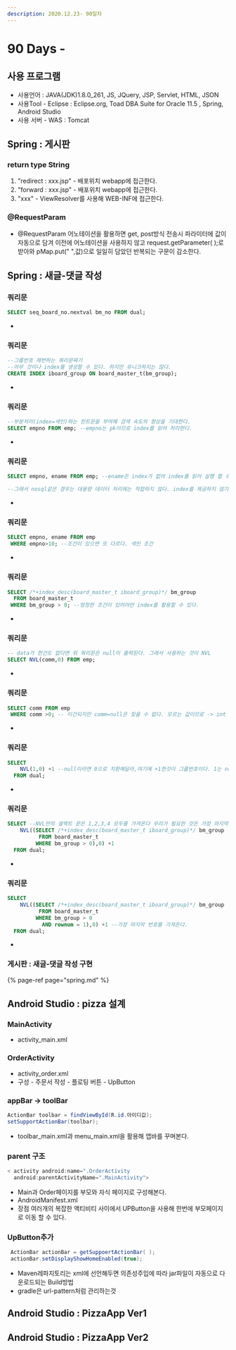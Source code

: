 ```yaml
---
description: 2020.12.23- 90일차
---
```


# 90 Days -

## 사용 프로그램

* 사용언어 : JAVA\(JDK\)1.8.0\_261, JS, JQuery, JSP, Servlet, HTML, JSON
* 사용Tool  - Eclipse : Eclipse.org, Toad DBA Suite for Oracle 11.5 , Spring, Android Studio
* 사용 서버 - WAS : Tomcat

## Spring : 게시판

### return type String

1. "redirect : xxx.jsp" - 배포위치 webapp에 접근한다.
2. "forward : xxx.jsp" - 배포위치 webapp에 접근한다.
3. "xxx" - ViewResolver를 사용해 WEB-INF에 접근한다.

### @RequestParam

* @RequestParam 어노테이션을 활용하면 get, post방식 전송시 파라미터에 값이 자동으로 담겨 이전에 어노테이션을 사용하지 않고 request.getParameter\( \);로 받아와 pMap.put\(" ",값\)으로 일일히 담았던 반복되는 구문이 감소한다.

## Spring : 새글-댓글 작성 

### 쿼리문

```sql
SELECT seq_board_no.nextval bm_no FROM dual;
```

* 
### 쿼리문

```sql
--그룹번호 채번하는 쿼리문짜기
--아무 것이나 index를 생성할 수 있다. 하지만 유니크하지는 않다.
CREATE INDEX iboard_group ON board_master_t(bm_group);
```

* 
### 쿼리문

```sql
--부분처리(index=색인)하는 힌트문을 부여해 검색 속도의 향상을 기대한다.
SELECT empno FROM emp; --empno는 pk이므로 index를 읽어 처리한다.
```

* 
### 쿼리문

```sql
SELECT empno, ename FROM emp; --ename은 index가 없어 index를 읽어 실행 할 수 없다. table을 전체 스캔한다. 데이터가 많을수록 오래걸린다.

--그래서 nosql같은 경우는 대용량 데이터 처리에는 적합하지 않다. index를 제공하지 않기 때문에. local data를 기록하는데 적합하다.
```

* 
### 쿼리문

```sql
SELECT empno, ename FROM emp
 WHERE empno>10; --조건이 있으면 또 다르다. 색인 조건
```

* 
### 쿼리문

```sql
SELECT /*+index_desc(board_master_t iboard_group)*/ bm_group
  FROM board_master_t
 WHERE bm_group > 0; --멍청한 조건이 있어야만 index를 활용할 수 있다.
```

* 
### 쿼리문

```sql
-- data가 한건도 없다면 위 쿼리문은 null이 출력된다. 그래서 사용하는 것이 NVL
SELECT NVL(comm,0) FROM emp;
```

* 
### 쿼리문

```sql
SELECT comm FROM emp
 WHERE comm >0; -- 이건되지만 comm=null은 찾을 수 없다. 모르는 값이므로 -> int result = 0; 결과가 없어 1이 될 수 없다.
```

* 
### 쿼리문

```sql
SELECT
    NVL(1,0) +1 --null이라면 0으로 치환해달라,여기에 +1한것이 그룹번호이다. 1는 null이 아니니 2가 나온다.
  FROM dual;
```

* 
### 쿼리문

```sql
SELECT --NVL안의 셀렉트 문은 1,2,3,4 모두를 가져온다 우리가 필요한 것은 가장 마지막 번호이다.
    NVL((SELECT /*+index_desc(board_master_t iboard_group)*/ bm_group
          FROM board_master_t
         WHERE bm_group > 0),0) +1
  FROM dual;
```

* 
### 쿼리문

```sql
SELECT
    NVL((SELECT /*+index_desc(board_master_t iboard_group)*/ bm_group
          FROM board_master_t
         WHERE bm_group > 0
           AND rownum = 1),0) +1 --가장 마지막 번호를 가져온다.
  FROM dual;
```

* 
###  게시판 : 새글-댓글 작성 구현

{% page-ref page="spring.md" %}

## Android Studio : pizza 설계

### MainActivity

* activity\_main.xml

### OrderActivity

* activity\_order.xml
* 구성 - 주문서 작성 - 플로팅 버튼 - UpButton 

### appBar -&gt; toolBar

```java
ActionBar toolbar = findViewById(R.id.아이디값);
setSupportActionBar(toolbar);
```

* toolbar\_main.xml과 menu\_main.xml을 활용해 앱바를 꾸며본다.

### parent 구조

```java
< activity android:name=".OrderActivity
  android:parentActivityName=".MainActivity">
```

* Main과 Order페이지를 부모와 자식 페이지로 구성해본다.
* AndroidManifest.xml
* 장점 여러개의 복잡한 액티비티 사이에서  UPButton을 사용해 한번에 부모페이지로 이동 할 수 있다.

### UpButton추가

```java
 ActionBar actionBar = getSuppoertActionBar( );
 actionBar.setDisplayShowHomeEnabled(true);
```

* Maven레파지토리는 xml에 선언해두면 의존성주입에 따라 jar파일이 자동으로 다운로드되는 Build방법
* gradle은 url-pattern처럼 관리하는것

## Android Studio : PizzaApp Ver1

## Android Studio : PizzaApp Ver2

